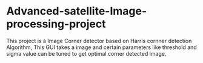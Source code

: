 # Advanced-satellite-Image-processing-project
This project is a Image Corner detector based on Harris cornner detection Algorithm, This GUI takes a image and certain parameters like threshold and sigma value can be tuned to get optimal corner detected image.
